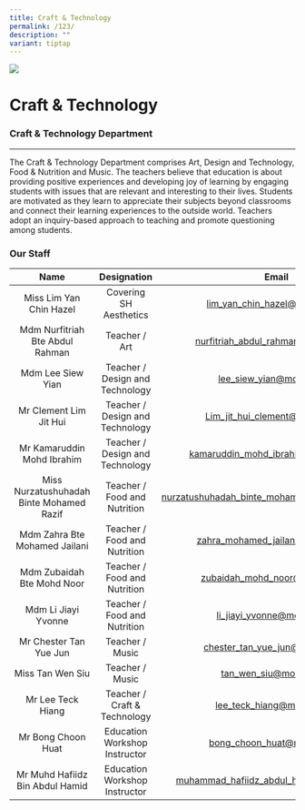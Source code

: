 ```yaml
---
title: Craft & Technology
permalink: /123/
description: ""
variant: tiptap
---
```

![](/images/Banner.jpg)

Craft & Technology
==================

### Craft & Technology Department
-----------------------------

  

The Craft & Technology Department comprises Art, Design and Technology, Food & Nutrition and Music. The teachers believe that education is about providing positive experiences and developing joy of learning by engaging students with issues that are relevant and interesting to their lives. Students are motivated as they learn to appreciate their subjects beyond classrooms and connect their learning experiences to the outside world. Teachers adopt an inquiry-based approach to teaching and promote questioning among students.

### Our Staff

|                 **Name**                 |         **Designation**         |                    **Email**                   |
|:----------------------------------------:|:--------------------------------:|:----------------------------------------------:|
|          Miss Lim Yan Chin Hazel         |      Covering SH Aesthetics      |          lim_yan_chin_hazel@moe.edu.sg         |
|      Mdm Nurfitriah Bte Abdul Rahman     |          Teacher / Art           |       nurfitriah_abdul_rahman@moe.edu.sg       |
|             Mdm Lee Siew Yian            | Teacher / Design and Technology  |            lee_siew_yian@moe.edu.sg            |
|          Mr Clement Lim Jit Hui          | Teacher / Design and Technology  |         Lim_jit_hui_clement@moe.edu.sg         |
|        Mr Kamaruddin Mohd Ibrahim        | Teacher / Design and Technology  |       kamaruddin_mohd_ibrahim@moe.edu.sg       |
| Miss Nurzatushuhadah Binte Mohamed Razif |   Teacher / Food and Nutrition   | nurzatushuhadah_binte_mohamed_razif@moe.edu.sg |
|       Mdm Zahra Bte Mohamed Jailani      |   Teacher / Food and Nutrition   |        zahra_mohamed_jailani@moe.edu.sg        |
|        Mdm Zubaidah Bte Mohd Noor        |   Teacher / Food and Nutrition   |          zubaidah_mohd_noor@moe.edu.sg         |
|            Mdm Li Jiayi Yvonne           |   Teacher / Food and Nutrition   |           li_jiayi_yvonne@moe.edu.sg           |
|          Mr Chester Tan Yue Jun          |         Teacher / Music          |         chester_tan_yue_jun@moe.edu.sg         |
|             Miss Tan Wen Siu             |         Teacher / Music          |             tan_wen_siu@moe.edu.sg             |
|             Mr Lee Teck Hiang            |   Teacher / Craft & Technology   |            lee_teck_hiang@moe.edu.sg           |
|            Mr Bong Choon Huat            |   Education Workshop Instructor  |           bong_choon_huat@moe.edu.sg           |
|      Mr Muhd Hafiidz Bin Abdul Hamid     |  Education Workshop Instructor   |     muhammad_hafiidz_abdul_hamid@moe.edu.sg    |